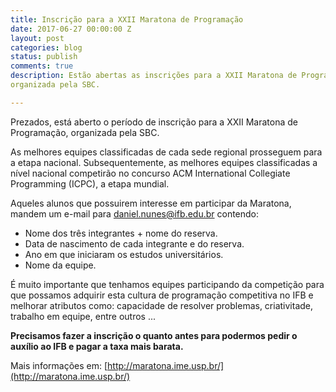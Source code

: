 ```yaml
---
title: Inscrição para a XXII Maratona de Programação
date: 2017-06-27 00:00:00 Z
layout: post
categories: blog
status: publish
comments: true
description: Estão abertas as inscrições para a XXII Maratona de Programação
organizada pela SBC.

---
```


Prezados, está aberto o período de inscrição para a XXII Maratona de Programação,
organizada pela SBC.

As melhores equipes classificadas de cada sede regional prosseguem para a etapa nacional.
Subsequentemente, as melhores equipes classificadas a nível nacional competirão
no concurso ACM International Collegiate Programming (ICPC), a etapa mundial.

Aqueles alunos que possuirem interesse em participar da Maratona, mandem
um e-mail para daniel.nunes@ifb.edu.br contendo:

* Nome dos três integrantes + nome do reserva.
* Data de nascimento de cada integrante e do reserva.
* Ano em que iniciaram os estudos universitários.
* Nome da equipe.

É muito importante que tenhamos equipes participando da competição para que
possamos adquirir esta cultura de programação competitiva no IFB e melhorar
atributos como: capacidade de resolver problemas, criativitade, trabalho em
equipe, entre outros ...

**Precisamos fazer a inscrição o quanto antes para podermos pedir o auxílio
ao IFB e pagar a taxa mais barata.**

Mais informações em: [http://maratona.ime.usp.br/](http://maratona.ime.usp.br/)
